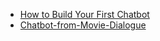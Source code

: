 * [How to Build Your First Chatbot](https://tutorials.botsfloor.com/how-to-build-your-first-chatbot-c84495d4622d)
* [Chatbot-from-Movie-Dialogue](https://github.com/Currie32/Chatbot-from-Movie-Dialogue)
